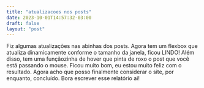 ```yaml
---
title: "atualizacoes nos posts"
date: 2023-10-01T14:57:32-03:00
draft: false
layout: "post"
---
```


Fiz algumas atualizações nas abinhas dos posts. Agora tem um flexbox que atualiza dinamicamente conforme o tamanho da janela, ficou LINDO! Além disso, tem uma funçãozinha de hover que pinta de roxo o post que você está passando o mouse. Ficou muito bom, eu estou muito feliz com o resultado. Agora acho que posso finalmente considerar o site, por enquanto, concluído. Bora escrever esse relatório ai!
